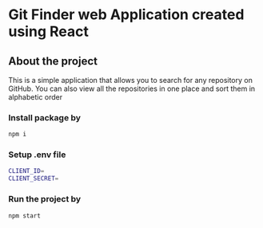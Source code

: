 # Git Finder web Application created using React

## About the project

This is a simple application that allows you to search for any repository on GitHub. You can also view all the repositories in one place and sort them in alphabetic order

### Install package by

```bash
npm i
```

### Setup .env file

```bash
CLIENT_ID=
CLIENT_SECRET=
```

### Run the project by

```bash
npm start
```
